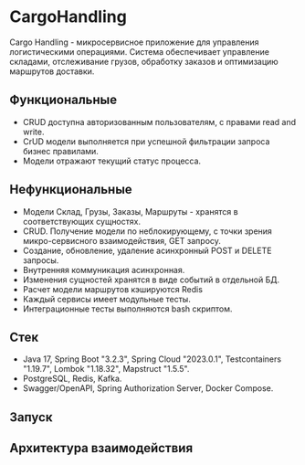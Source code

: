 # CargoHandling

Cargo Handling - микросервисное приложение для управления логистическими операциями. Система обеспечивает управление
складами, отслеживание грузов, обработку заказов и оптимизацию маршрутов доставки.

## Функциональные
- CRUD доступна авторизованным пользователям, с правами read and write.
- CrUD модели выполняется при успешной фильтрации запроса бизнес правилами.
- Модели отражают текущий статус процесса.

## Нефункциональные
- Модели Склад, Грузы, Заказы, Маршруты - хранятся в соответствующих сущностях.
- CRUD. Получение модели по неблокирующему, с точки зрения микро-сервисного взаимодействия, GET запросу.
- Создание, обновление, удаление асинхронный POST и DELETE запросы.
- Внутренняя коммуникация асинхронная.
- Изменения сущностей хранятся в виде событий в отдельной БД.
- Расчет модели маршрутов кэшируются Redis
- Каждый сервисы имеет модульные тесты.
- Интеграционные тесты выполняются bash скриптом.

## Стек
- Java 17, Spring Boot "3.2.3", Spring Cloud "2023.0.1", Testcontainers "1.19.7", Lombok "1.18.32", Mapstruct "1.5.5".
- PostgreSQL, Redis, Kafka.
- Swagger/OpenAPI, Spring Authorization Server, Docker Compose.

## Запуск

## Архитектура взаимодействия
